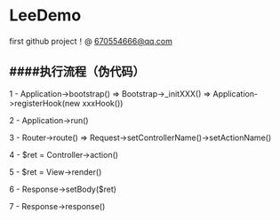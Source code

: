 # LeeDemo

first github project！@ 670554666@qq.com

####执行流程（伪代码）
---
1 - Application->bootstrap() => Bootstrap->_initXXX() => Application->registerHook(new xxxHook())

2 - Application->run()

3 - Router->route() => Request->setControllerName()->setActionName()

4 - $ret = Controller->action()

5 - $ret = View->render()

6 - Response->setBody($ret)

7 - Response->response()
